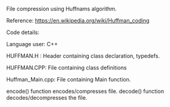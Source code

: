 File compression using Huffnams algorithm.

Reference: https://en.wikipedia.org/wiki/Huffman_coding

Code details:

Language user: C++

HUFFMAN.H : Header containing class declaration, typedefs.

HUFFMAN.CPP: File containing class definitions

Huffman_Main.cpp: File containing Main function.

encode() function encodes/compresses file.
decode() function decodes/decompresses the file.


